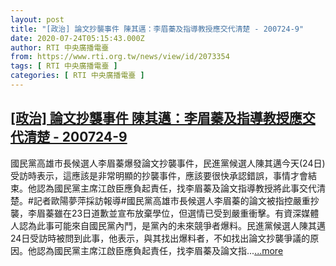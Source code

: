 ```yaml
---
layout: post
title: "[政治] 論文抄襲事件 陳其邁：李眉蓁及指導教授應交代清楚 - 200724-9"
date: 2020-07-24T05:15:43.000Z
author: RTI 中央廣播電臺
from: https://www.rti.org.tw/news/view/id/2073354
tags: [ RTI 中央廣播電臺 ]
categories: [ RTI 中央廣播電臺 ]
---
```

<!--1595567743000-->
[[政治] 論文抄襲事件 陳其邁：李眉蓁及指導教授應交代清楚 - 200724-9](https://www.rti.org.tw/news/view/id/2073354)
------

<div>
國民黨高雄市長候選人李眉蓁爆發論文抄襲事件，民進黨候選人陳其邁今天(24日)受訪時表示，這應該是非常明顯的抄襲事件，應該要很快承認錯誤，事情才會結束。他認為國民黨主席江啟臣應負起責任，找李眉蓁及論文指導教授將此事交代清楚。#記者歐陽夢萍採訪報導#國民黨高雄市長候選人李眉蓁的論文被指控嚴重抄襲，李眉蓁雖在23日道歉並宣布放棄學位，但選情已受到嚴重衝擊。有資深媒體人認為此事可能來自國民黨內鬥，是黨內的未來競爭者爆料。民進黨候選人陳其邁24日受訪時被問到此事，他表示，與其找出爆料者，不如找出論文抄襲爭議的原因。他認為國民黨主席江啟臣應負起責任，找李眉蓁及論文指...<a target="_blank" href="https://www.rti.org.tw/news/view/id/2073354">...more</a>
</div>
